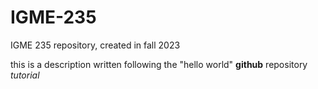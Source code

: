 # IGME-235
IGME 235 repository, created in fall 2023

this is a description written following the "hello world" **github** repository *tutorial*
